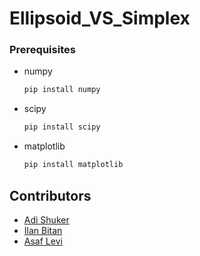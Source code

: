 ﻿# Ellipsoid_VS_Simplex
### Prerequisites

* numpy
  ```sh
  pip install numpy
  ```
* scipy
  ```sh
  pip install scipy
  ```
* matplotlib
  ```sh
  pip install matplotlib
  ```
## Contributors

* [Adi Shuker](https://github.com/Adi-Shuker)
* [Ilan Bitan](https://github.com/ilanBitan)
* [Asaf Levi](https://github.com/AsafLe5)

